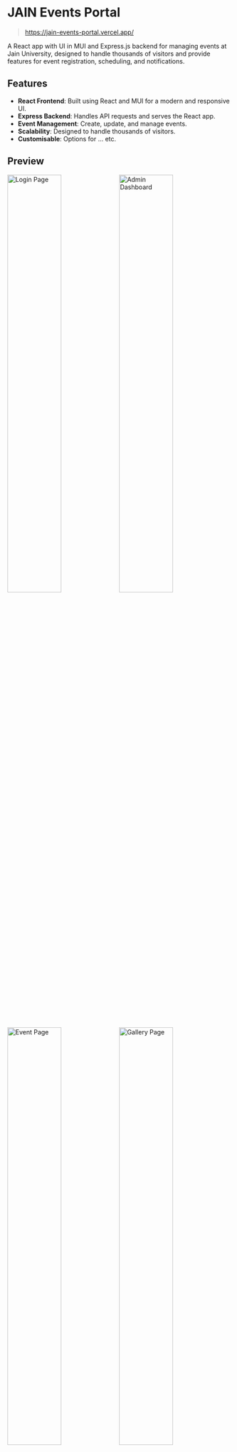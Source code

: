 # JAIN Events Portal
> https://jain-events-portal.vercel.app/



A React app with UI in MUI and Express.js backend for managing events at Jain University, designed to handle thousands of visitors and provide features for event registration, scheduling, and notifications.

## Features
- **React Frontend**: Built using React and MUI for a modern and responsive UI.
- **Express Backend**: Handles API requests and serves the React app.
- **Event Management**: Create, update, and manage events.
- **Scalability**: Designed to handle thousands of visitors.
- **Customisable**: Options for ... etc.

## Preview
<img src="https://github.com/user-attachments/assets/sample1" width="49%" alt="Login Page">
<img src="https://github.com/user-attachments/assets/sample2" width="49%" alt="Admin Dashboard">
<img src="https://github.com/user-attachments/assets/sample3" width="49%" alt="Event Page">
<img src="https://github.com/user-attachments/assets/sample4" width="49%" alt="Gallery Page">
<img src="https://github.com/user-attachments/assets/sample5" width="99%" alt=" Matches Page">

## Build

#### Prerequisites
- Node.js
- npm

#### Clone the Repository
```bash
git clone https://github.com/jeryjs/Jain-Events-Portal.git
cd Jain-Events-Portal
```

#### Install Dependencies
```bash
npm run init
```

---

### Environment Variables Setup

#### Required Variables
```properties
PORT=
JWT_SECRET=
FIREBASE_ACCOUNT_KEY_JSON=
```

#### Step-by-Step Instructions

##### 1. Port Configuration
```properties
PORT=5000
```
- Default is 5000
- Change if port conflicts exist

##### 2. JWT Configuration
```properties
JWT_SECRET=your-secret-key
```
- Create any secure random string
- Recommended: Use a password generator

##### 3. Firebase Setup
```properties
FIREBASE_ACCOUNT_KEY_JSON={your-firebase-key-json}
```
1. Create Firebase project
2. Go to Project Settings > Service Accounts
3. Generate New Private Key
4. Copy entire JSON content
5. Paste as single line

> Note: Store .env in backend folder and never commit to version control.

## Usage

### Running the Development Server
```bash
cd Jain-Events-Portal
npm run dev
```
Navigate to `http://localhost:PORT` to see the app in action.
> Make sure to setup admin/test accounts in the firestore database first.

## Hosting

### Deploy to Vercel

[![Deploy with Vercel](https://vercel.com/button)](https://vercel.com/new/clone?repository-url=https%3A%2F%2Fgithub.com%2Fjeryjs%2FJain-Events-Portal)

#### Automatic Deployment
1. Click the "Deploy with Vercel" button above
2. Connect your GitHub account
3. Select repository and configure project settings
4. Vercel will automatically deploy your application

#### Manual Deployment
1. Install Vercel CLI:
     ```bash
     npm install -g vercel
     ```
2. Login to Vercel:
     ```bash
     vercel login
     ```
3. Deploy the project:
     ```bash
     vercel
     ```

The application will be available at `https://your-project.vercel.app`

## License
This project is licensed under the GNU Affero General Public License v3.0 License - see the [LICENSE](LICENSE) file for details.
